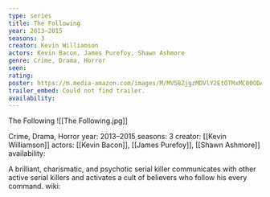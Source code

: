 ```yaml
---
type: series
title: The Following
year: 2013–2015
seasons: 3
creator: Kevin Williamson
actors: Kevin Bacon, James Purefoy, Shawn Ashmore
genre: Crime, Drama, Horror
seen:
rating: 
poster: https://m.media-amazon.com/images/M/MV5BZjgzMDVlY2EtOTMxMC00ODAxLTk0MmQtYzdkMjNlNjY5NjJmXkEyXkFqcGdeQXVyNjg2NjQwMDQ@._V1_SX300.jpg
trailer_embed: Could not find trailer.
availability:
---
```

The Following
![[The Following.jpg]]

Crime, Drama, Horror
year: 2013–2015
seasons: 3
creator: [[Kevin Williamson]]
actors: [[Kevin Bacon]], [[James Purefoy]], [[Shawn Ashmore]]
availability:

A brilliant, charismatic, and psychotic serial killer communicates with other active serial killers and activates a cult of believers who follow his every command.
wiki: 


